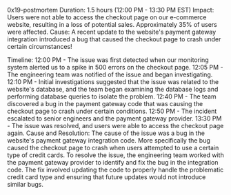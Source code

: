 0x19-postmortem
Duration: 1.5 hours (12:00 PM - 13:30 PM EST) Impact: Users were not able to access the checkout page on our e-commerce website, resulting in a loss of potential sales. Approximately 35% of users were affected.
Cause: A recent update to the website's payment gateway integration introduced a bug that caused the checkout page to crash under certain circumstances!

Timeline:
12:00 PM - The issue was first detected when our monitoring system alerted us to a spike in 500 errors on the checkout page.
12:05 PM - The engineering team was notified of the issue and began investigating.
12:10 PM - Initial investigations suggested that the issue was related to the website's database, and the team began examining the database logs and performing database queries to isolate the problem.
12:40 PM - The team discovered a bug in the payment gateway code that was causing the checkout page to crash under certain conditions.
12:50 PM - The incident escalated to senior engineers and the payment gateway provider.
13:30 PM - The issue was resolved, and users were able to access the checkout page again.
Cause and Resolution:
The cause of the issue was a bug in the website's payment gateway integration code. More specifically the bug caused the checkout page to crash when users attempted to use a certain type of credit cards.
To resolve the issue, the engineering team worked with the payment gateway provider to identify and fix the bug in the integration code. The fix involved updating the code to properly handle the problematic credit card type and ensuring that future updates would not introduce similar bugs.
